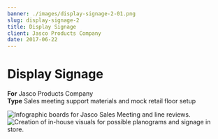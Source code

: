 ```yaml
---
banner: ./images/display-signage-2-01.png
slug: display-signage-2
title: Display Signage
client: Jasco Products Company
date: 2017-06-22
---
```


# Display Signage

**For** Jasco Products Company  
**Type** Sales meeting support materials and mock retail floor setup  

![](./images/display-signage-2-01.png" "Infographic boards for Jasco Sales Meeting and line reviews.")  
![](./images/display-signage-2-02.png" "Creation of in-house visuals for possible planograms and signage in store.")  
